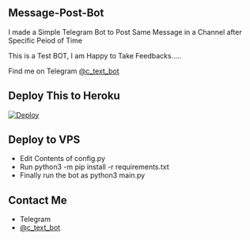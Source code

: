 ## Message-Post-Bot

I made a Simple Telegram Bot to Post Same Message in a Channel after Specific Peiod of Time

This is a Test BOT, I am Happy to Take Feedbacks.....

Find me on Telegram <a href="https://t.me/c_text_bot">@c_text_bot</a>

## Deploy This to Heroku
[![Deploy](https://www.herokucdn.com/deploy/button.svg)](https://heroku.com/deploy?template=https://github.com/10cyrilc/Message-Post-Bot)

## Deploy to VPS
- Edit Contents of config.py
- Run python3 -m pip install -r requirements.txt
- Finally run the bot as python3 main.py

## Contact Me
- Telegram
- <a href="https://t.me/c_text_bot">@c_text_bot</a>
